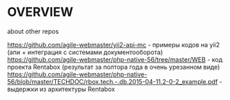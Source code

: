 # OVERVIEW
about other repos

https://github.com/agile-webmaster/yii2-api-mc - примеры кодов на yii2 (апи + интеграция с системами документооборота)
https://github.com/agile-webmaster/php-native-56/tree/master/WEB - код проекта Rentabox (результат за полтора года в очень урезанном виде)
https://github.com/agile-webmaster/php-native-56/blob/master/TECHDOC/rbox.tech.-.db.2015-04-11.2-0-2_example.pdf - выдержки из архитектуры Rentabox

